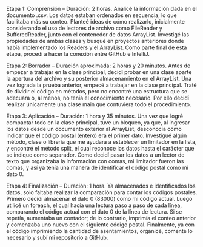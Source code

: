 Etapa 1: Comprensión – Duración: 2 horas.
Analicé la información dada en el documento .csv. Los datos estaban ordenados en secuencia, lo que facilitaba más su conteo.
Planteé ideas de cómo realizarlo, inicialmente considerando el uso de lectores de archivo como FileReader y BufferedReader, junto con el contenedor de datos ArrayList.
Investigé las propiedades de ambas clases y busqué en proyectos anteriores donde había implementado los Readers y el ArrayList.
Como parte final de esta etapa, procedí a hacer la conexión entre GitHub e IntelliJ.

Etapa 2: Borrador – Duración aproximada: 2 horas y 20 minutos.
Antes de empezar a trabajar en la clase principal, decidí probar en una clase aparte la apertura del archivo y su posterior almacenamiento en el ArrayList.
Una vez lograda la prueba anterior, empecé a trabajar en la clase principal.
Traté de dividir el código en métodos, pero no encontré una estructura que se adecuara o, al menos, no tenía el conocimiento necesario. Por ello decidí realizar únicamente una clase main que contuviera todo el procedimiento.

Etapa 3: Aplicación – Duración: 1 hora y 35 minutos.
Una vez que logré compactar todo en la clase principal, tuve un bloqueo, ya que, al ingresar los datos desde un documento exterior al ArrayList, desconocía cómo indicar que el código postal (entero) era el primer dato.
Investigué algún método, clase o librería que me ayudara a establecer un limitador en la lista, y encontré el método split, el cual reconoce los datos hasta el carácter que se indique como separador.
Como decidí pasar los datos a un lector de texto que organizaba la información con comas, mi limitador fueron las comas, y así ya tenía una manera de identificar el código postal como mi dato 0.

Etapa 4: Finalización – Duración: 1 hora.
Ya almacenados e identificados los datos, solo faltaba realizar la comparación para contar los códigos postales.
Primero decidí almacenar el dato 0 (83000) como mi código actual.
Luego utilicé un foreach, el cual hacía una lectura paso a paso de cada línea, comparando el código actual con el dato 0 de la línea de lectura. Si se repetía, aumentaba un contador; de lo contrario, imprimía el conteo anterior y comenzaba uno nuevo con el siguiente código postal.
Finalmente, ya con el código imprimiendo la cantidad de asentamientos, organicé, comenté lo necesario y subí mi repositorio a GitHub.
